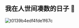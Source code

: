 ## 我在人世间凑数的日子 👋

![t0139b4edf4fde1f67c](https://github.com/user-attachments/assets/9d20c2d6-ca69-42ab-98f6-fc15f1fd6c11)


<!--
**btcethbnbokx/btcethbnbokx** is a ✨ _special_ ✨ repository because its `README.md` (this file) appears on your GitHub profile.

Here are some ideas to get you started:

- 🔭 I’m currently working on ...
- 🌱 I’m currently learning ...
- 👯 I’m looking to collaborate on ...
- 🤔 I’m looking for help with ...
- 💬 Ask me about ...
- 📫 How to reach me: ...
- 😄 Pronouns: ...
- ⚡ Fun fact: ...
-->
